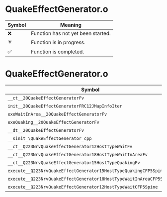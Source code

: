 # QuakeEffectGenerator.o
| Symbol | Meaning 
| ------------- | ------------- 
| :x: | Function has not yet been started. 
| :eight_pointed_black_star: | Function is in progress. 
| :white_check_mark: | Function is completed. 


# QuakeEffectGenerator.o
| Symbol | Decompiled? |
| ------------- | ------------- |
| `__ct__20QuakeEffectGeneratorFv` | :x: |
| `init__20QuakeEffectGeneratorFRC12JMapInfoIter` | :x: |
| `exeWaitInArea__20QuakeEffectGeneratorFv` | :x: |
| `exeQuaking__20QuakeEffectGeneratorFv` | :x: |
| `__dt__20QuakeEffectGeneratorFv` | :x: |
| `__sinit_\QuakeEffectGenerator_cpp` | :x: |
| `__ct__Q223NrvQuakeEffectGenerator12HostTypeWaitFv` | :x: |
| `__ct__Q223NrvQuakeEffectGenerator18HostTypeWaitInAreaFv` | :x: |
| `__ct__Q223NrvQuakeEffectGenerator15HostTypeQuakingFv` | :x: |
| `execute__Q223NrvQuakeEffectGenerator15HostTypeQuakingCFP5Spine` | :x: |
| `execute__Q223NrvQuakeEffectGenerator18HostTypeWaitInAreaCFP5Spine` | :x: |
| `execute__Q223NrvQuakeEffectGenerator12HostTypeWaitCFP5Spine` | :x: |
